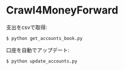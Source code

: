 # Crawl4MoneyForward

支出をcsvで取得:
```
$ python get_accounts_book.py
```

口座を自動でアップデート:
```
$ python update_accounts.py
```
